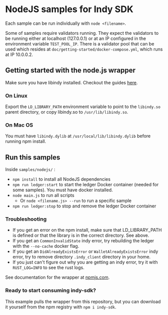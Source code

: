 # NodeJS samples for Indy SDK

Each sample can be run individually with `node <filename>`.

Some of samples require validators running. They expect the validators to be running either at localhost (127.0.0.1) or at an IP configured in the environment variable `TEST_POOL_IP`. There is a validator pool that can be used which resides at `doc/getting-started/docker-compose.yml`, which runs at IP 10.0.0.2.

## Getting started with the node.js wrapper

Make sure you have libindy installed. Checkout the guides [here](https://github.com/hyperledger/indy-sdk/tree/master/doc).

### On Linux
Export the `LD_LIBRARY_PATH` environment variable to point to the `libindy.so` parent directory, or copy libindy.so to `/usr/lib/libindy.so`.

### On Mac OS
You must have `libindy.dylib` at `/usr/local/lib/libindy.dylib` before running npm install.
    
## Run this samples

Inside `samples/nodejs/` :
* `npm install` to install all NodeJS dependencies 
* `npm run ledger:start` to start the ledger Docker container (needed for some samples). You must have docker installed.
* `node main.js` to run all scripts
  * Or `node <filename.js> --run` to run a specific sample
* `npm run ledger:stop` to stop and remove the ledger Docker container
 
### Troubleshooting

* If you get an error on the npm install, make sure that LD\_LIBRARY\_PATH is defined or that the library is in the correct directory. See above.
* If you get an `CommonInvalidState` indy error, try rebuilding the ledger with the `--no-cache` docker flag.
* If you get an `DidAlreadyExistsError` or `WalletAlreadyExistsError` indy error, try to remove directory `.indy_client` directory in your home.
* If you just can't figure out why you are getting an indy error, try it with `RUST_LOG=INFO` to see the rust logs.

See documentation for the wrapper at [npmjs.com](https://www.npmjs.com/package/indy-sdk#installing).

### Ready to start consuming indy-sdk?
This example pulls the wrapper from this repository, but you can download it yourself from the npm registry with `npm i indy-sdk`.
